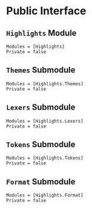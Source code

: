 # Public Interface

## `Highlights` Module

```@autodocs
Modules = [Highlights]
Private = false
```

## `Themes` Submodule

```@autodocs
Modules = [Highlights.Themes]
Private = false
```

## `Lexers` Submodule

```@autodocs
Modules = [Highlights.Lexers]
Private = false
```

## `Tokens` Submodule

```@autodocs
Modules = [Highlights.Tokens]
Private = false
```

## `Format` Submodule

```@autodocs
Modules = [Highlights.Format]
Private = false
```
